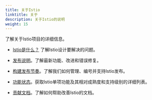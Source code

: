 ```yaml
---
title: 关于Istio
linktitle: 关于
description: 关于Istio的说明
weight: 15
---
```


了解关于Istio项目的详细信息。

- [Istio是什么？](/about/intro/) 了解Istio设计要解决的问题。

- [发布说明](/about/notes/)。了解最新功能、改进和错误修复。

- [构建发布节奏](/about/release-cadence/)。了解我们如何管理、编号并支持Istio发布。

- [功能状态](/about/feature-stages/)。获取Istio单项功能及其相对成熟度和支持级别的详细列表。

- [贡献文档](/about/contribute/)。了解如何帮助改善Istio的文档。
